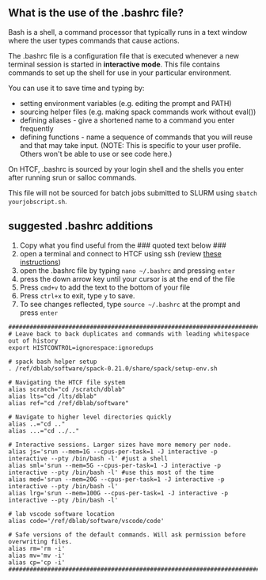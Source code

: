 
## What is the use of the .bashrc file?

Bash is a shell, a command processor that typically runs in a text window where the user types commands that cause actions.

The .bashrc file is a configuration file that is executed whenever a new terminal session is started in **interactive mode**. This file contains commands to set up the shell for use in your particular environment. 

You can use it to save time and typing by:
- setting environment variables (e.g. editing the prompt and PATH)
- sourcing helper files (e.g. making spack commands work without eval())
- defining aliases - give a shortened name to a command you enter frequently
- defining functions - name a sequence of commands that you will reuse and that may take input. (NOTE: This is specific to your user profile. Others won't be able to use or see code here.)

On HTCF, .bashrc is sourced by your login shell and the shells you enter after running srun or salloc commands. 

This file will not be sourced for batch jobs submitted to SLURM using ```sbatch yourjobscript.sh```. 

## suggested .bashrc additions
1. Copy what you find useful from the ### quoted text below ###
2. open a terminal and connect to HTCF using ssh (review [these instructions](https://github.com/dbaldridge-lab/htcf/blob/main/htcf_access.md))
3. open the .bashrc file by typing ```nano ~/.bashrc``` and pressing `enter`
4. press the down arrow key until your cursor is at the end of the file
5. Press `cmd+v` to add the text to the bottom of your file
6. Press `ctrl+x` to exit, type `y` to save.
7. To see changes reflected, type ```source ~/.bashrc``` at the prompt and press `enter`

```
##################################################################################
# Leave back to back duplicates and commands with leading whitespace out of history
export HISTCONTROL=ignorespace:ignoredups

# spack bash helper setup
. /ref/dblab/software/spack-0.21.0/share/spack/setup-env.sh

# Navigating the HTCF file system
alias scratch="cd /scratch/dblab"
alias lts="cd /lts/dblab"
alias ref="cd /ref/dblab/software"

# Navigate to higher level directories quickly
alias ..="cd .."
alias ...="cd ../.."

# Interactive sessions. Larger sizes have more memory per node.
alias js='srun --mem=1G --cpus-per-task=1 -J interactive -p interactive --pty /bin/bash -l' #just a shell
alias sml='srun --mem=5G --cpus-per-task=1 -J interactive -p interactive --pty /bin/bash -l' #use this most of the time
alias med='srun --mem=20G --cpus-per-task=1 -J interactive -p interactive --pty /bin/bash -l'
alias lrg='srun --mem=100G --cpus-per-task=1 -J interactive -p interactive --pty /bin/bash -l'

# lab vscode software location
alias code='/ref/dblab/software/vscode/code'

# Safe versions of the default commands. Will ask permission before overwriting files.
alias rm='rm -i'
alias mv='mv -i'
alias cp='cp -i'
###################################################################################
```
